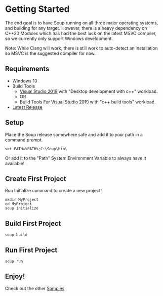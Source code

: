 # Getting Started
The end goal is to have Soup running on all three major operating systems, and building for any target. However, there is a heavy dependency on C++20 Modules which has had the best luck on the latest MSVC compiler, so we currently only support Windows development.

Note: While Clang will work, there is still work to auto-detect an installation so MSVC is the suggested compiler for now.

## Requirements
* Windows 10
* Build Tools
  * [Visual Studio 2019](https://visualstudio.microsoft.com/downloads/) with "Desktop development with c++" workload.
  * OR
  * [Build Tools For Visual Studio 2019](https://visualstudio.microsoft.com/downloads/#build-tools-for-visual-studio-2019) with "c++ build tools" workload.
* [Latest Release](https://github.com/mwasplund/Soup/releases)

## Setup
Place the Soup release somewhere safe and add it to your path in a command prompt.

```
set PATH=%PATH%;C:\Soup\bin\
```
Or add it to the "Path" System Environment Variable to always have it available!

## Create First Project

Run Initialize command to create a new project!
```
mkdir MyProject
cd MyProject
soup initialize
```

## Build First Project

```
soup build
```

## Run First Project

```
soup run
```

## Enjoy!

Check out the other [Samples](./Samples.md).
